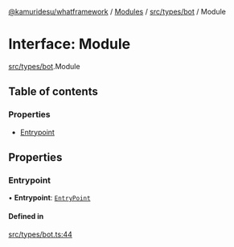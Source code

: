 [@kamuridesu/whatframework](../README.md) / [Modules](../modules.md) / [src/types/bot](../modules/src_types_bot.md) / Module

# Interface: Module

[src/types/bot](../modules/src_types_bot.md).Module

## Table of contents

### Properties

- [Entrypoint](src_types_bot.Module.md#entrypoint)

## Properties

### Entrypoint

• **Entrypoint**: [`EntryPoint`](src_types_bot.EntryPoint.md)

#### Defined in

[src/types/bot.ts:44](https://github.com/kamuridesu/WhatFramework/blob/01ee173/src/types/bot.ts#L44)
